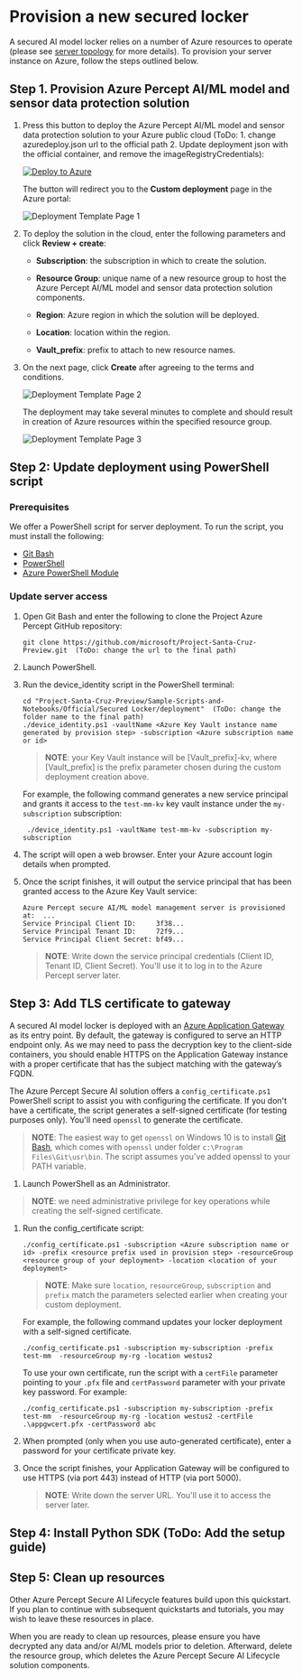 # Provision a new secured locker

A secured AI model locker relies on a number of Azure resources to operate (please see [server topology](server-topology.md) for more details). To provision your server instance on Azure, follow the steps outlined below.  

## Step 1. Provision Azure Percept AI/ML model and sensor data protection solution

1. Press this button to deploy the Azure Percept AI/ML model and sensor data protection solution to your Azure public cloud (ToDo: 1. change azuredeploy.json url to the official path 2. Update deployment json with the official container, and remove the imageRegistryCredentials):

    [![Deploy to Azure](https://aka.ms/deploytoazurebutton)](https://portal.azure.com/#create/Microsoft.Template/uri/https%3A%2F%2Fraw.githubusercontent.com%2FJiaBaoxi%2FPublicShare%2Fmaster%2Fazuredeploy.json)

    The button will redirect you to the **Custom deployment** page in the Azure portal:

    ![Deployment Template Page 1](./imgs/locker-deploy-template1.PNG)

2. To deploy the solution in the cloud, enter the following parameters and click **Review + create**:

    - <strong>Subscription</strong>: the subscription in which to create the solution.

    - <strong>Resource Group</strong>: unique name of a new resource group to host the Azure Percept AI/ML model and sensor data protection solution components.

    - <strong>Region</strong>: Azure region in which the solution will be deployed.

    - <strong>Location</strong>: location within the region.

    - <strong>Vault_prefix</strong>: prefix to attach to new resource names.

3. On the next page, click <strong>Create</strong> after agreeing to the terms and conditions.

    ![Deployment Template Page 2](./imgs/locker-deploy-template2.PNG)

    The deployment may take several minutes to complete and should result in creation of Azure resources within the specified resource group.

    ![Deployment Template Page 3](./imgs/locker-deploy-template3.PNG)

## Step 2: Update deployment using PowerShell script

### Prerequisites

We offer a PowerShell script for server deployment. To run the script, you must install the following:

- [Git Bash](https://git-scm.com/downloads)
- [PowerShell](https://docs.microsoft.com/en-us/powershell/scripting/install/installing-powershell?view=powershell-7)
- [Azure PowerShell Module](https://docs.microsoft.com/en-us/powershell/azure/install-az-ps?view=azps-4.6.1)

### Update server access

1. Open Git Bash and enter the following to clone the Project Azure Percept GitHub repository:

    ```
   git clone https://github.com/microsoft/Project-Santa-Cruz-Preview.git  (ToDo: change the url to the final path)
   ```

1. Launch PowerShell.

1. Run the device_identity script in the PowerShell terminal:

   ```
   cd "Project-Santa-Cruz-Preview/Sample-Scripts-and-Notebooks/Official/Secured Locker/deployment"  (ToDo: change the folder name to the final path)
   ./device_identity.ps1 -vaultName <Azure Key Vault instance name generated by provision step> -subscription <Azure subscription name or id>
   ```
    
    > **NOTE**: your Key Vault instance will be [Vault_prefix]-kv, where [Vault_prefix] is the prefix parameter chosen during the custom deployment creation above.

   For example, the following command generates a new service principal and grants it access to the ```test-mm-kv``` key vault instance under the ```my-subscription``` subscription:

   ```
    ./device_identity.ps1 -vaultName test-mm-kv -subscription my-subscription
    ```

1. The script will open a web browser. Enter your Azure account login details when prompted.

1. Once the script finishes, it will output the service principal that has been granted access to the Azure Key Vault service:

   ```
   Azure Percept secure AI/ML model management server is provisioned at:  ...
   Service Principal Client ID:     3f38...
   Service Principal Tenant ID:     72f9...
   Service Principal Client Secret: bf49...
   ```

    > **NOTE**: Write down the service principal credentials (Client ID, Tenant ID, Client Secret). You'll use it to log in to the Azure Percept server later.

## Step 3: Add TLS certificate to gateway

A secured AI model locker is deployed with an [Azure Application Gateway](https://docs.microsoft.com/en-us/azure/application-gateway/overview) as its entry point. By default, the gateway is configured to serve an HTTP endpoint only. As we may need to pass the decryption key to the client-side containers, you should enable HTTPS on the Application Gateway instance with a proper certificate that has the subject matching with the gateway’s FQDN.

The Azure Percept Secure AI solution offers a ```config_certificate.ps1``` PowerShell script to assist you with configuring the certificate. If you don't have a certificate, the script generates a self-signed certificate (for testing purposes only). You'll need ```openssl``` to generate the certificate.

>**NOTE**: The easiest way to get ```openssl``` on Windows 10 is to install [Git Bash](https://git-scm.com/downloads), which comes with ```openssl``` under folder ```c:\Program Files\Git\usr\bin```. The script assumes you've added openssl to your PATH variable.

1. Launch PowerShell as an Administrator.

> **NOTE**: we need administrative privilege for key operations while creating the self-signed certificate.

1. Run the config_certificate script:

   ```
   ./config_certificate.ps1 -subscription <Azure subscription name or id> -prefix <resource prefix used in provision step> -resourceGroup <resource group of your deployment> -location <location of your deployment>
   ```

   >**NOTE**: Make sure ```location```, ```resourceGroup```, ```subscription``` and ```prefix``` match the parameters selected earlier when creating your custom deployment.

   For example, the following command updates your locker deployment with a self-signed certificate.

   ```
   ./config_certificate.ps1 -subscription my-subscription -prefix test-mm  -resourceGroup my-rg -location westus2
   ```

   To use your own certificate, run the script with a ```certFile``` parameter pointing to your ```.pfx``` file and ```certPassword``` parameter with your private key password. For example:

   ```
   ./config_certificate.ps1 -subscription my-subscription -prefix test-mm  -resourceGroup my-rg -location westus2 -certFile .\appgwcert.pfx -certPassword abc
   ```

1. When prompted (only when you use auto-generated certificate), enter a password for your certificate private key.

1. Once the script finishes, your Application Gateway will be configured to use HTTPS (via port 443) instead of HTTP (via port 5000).

   > **NOTE**: Write down the server URL. You'll use it to access the server later.

## Step 4: Install Python SDK (ToDo: Add the setup guide)

## Step 5: Clean up resources

Other Azure Percept Secure AI Lifecycle features build upon this quickstart. If you plan to continue with subsequent quickstarts and tutorials, you may wish to leave these resources in place.

When you are ready to clean up resources, please ensure you have decrypted any data and/or AI/ML models prior to deletion. Afterward, delete the resource group, which deletes the Azure Percept Secure AI Lifecycle solution components.
